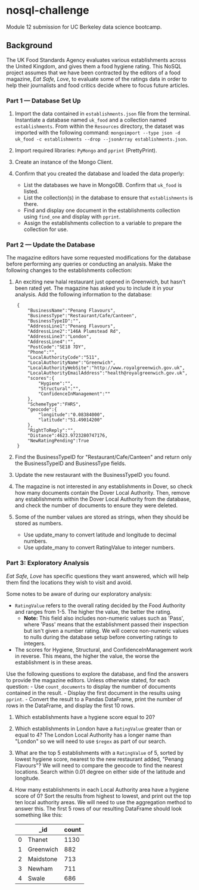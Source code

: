 # nosql-challenge
Module 12 submission for UC Berkeley data science bootcamp.

## Background
The UK Food Standards Agency evaluates various establishments across the United Kingdom, and gives them a food hygiene rating. This NoSQL project assumes that we have been contracted by the editors of a food magazine, _Eat Safe, Love_, to evaluate some of the ratings data in order to help their journalists and food critics decide where to focus future articles.

### Part 1 — Database Set Up
1. Import the data contained in `establishments.json` file from the terminal. Instantiate a database named `uk_food` and a collection named `establishments`. From within the `Resources` directory, the dataset was imported with the following command: `mongoimport --type json -d uk_food -c establishments --drop --jsonArray establishments.json`.

2. Import required libraries: `PyMongo` and `pprint` (PrettyPrint).

3. Create an instance of the Mongo Client.

4. Confirm that you created the database and loaded the data properly:
    - List the databases we have in MongoDB. Confirm that `uk_food` is listed.
    - List the collection(s) in the database to ensure that `establishments` is there.
    - Find and display one document in the establishments collection using `find_one` and display with `pprint`.
    - Assign the establishments collection to a variable to prepare the collection for use.

### Part 2 — Update the Database
The magazine editors have some requested modifications for the database before performing any queries or conducting an analysis. Make the following changes to the establishments collection:

1. An exciting new halal restaurant just opened in Greenwich, but hasn't been rated yet. The magazine has asked you to include it in your analysis. Add the following information to the database:
```
    {
        "BusinessName":"Penang Flavours",
        "BusinessType":"Restaurant/Cafe/Canteen",
        "BusinessTypeID":"",
        "AddressLine1":"Penang Flavours",
        "AddressLine2":"146A Plumstead Rd",
        "AddressLine3":"London",
        "AddressLine4":"",
        "PostCode":"SE18 7DY",
        "Phone":"",
        "LocalAuthorityCode":"511",
        "LocalAuthorityName":"Greenwich",
        "LocalAuthorityWebSite":"http://www.royalgreenwich.gov.uk",
        "LocalAuthorityEmailAddress":"health@royalgreenwich.gov.uk",
        "scores":{
            "Hygiene":"",
            "Structural":"",
            "ConfidenceInManagement":""
        },
        "SchemeType":"FHRS",
        "geocode":{
            "longitude":"0.08384000",
            "latitude":"51.49014200"
        },
        "RightToReply":"",
        "Distance":4623.9723280747176,
        "NewRatingPending":True
    }
```

2. Find the BusinessTypeID for "Restaurant/Cafe/Canteen" and return only the BusinessTypeID and BusinessType fields.

3. Update the new restaurant with the BusinessTypeID you found.

4. The magazine is not interested in any establishments in Dover, so check how many documents contain the Dover Local Authority. Then, remove any establishments within the Dover Local Authority from the database, and check the number of documents to ensure they were deleted.

5. Some of the number values are stored as strings, when they should be stored as numbers.

    - Use update_many to convert latitude and longitude to decimal numbers.
    - Use update_many to convert RatingValue to integer numbers.
    
### Part 3: Exploratory Analysis
_Eat Safe, Love_ has specific questions they want answered, which will help them find the locations they wish to visit and avoid.

Some notes to be aware of during our exploratory analysis:

- `RatingValue` refers to the overall rating decided by the Food Authority and ranges from 1-5. The higher the value, the better the rating.
    - **Note:** This field also includes non-numeric values such as 'Pass', where 'Pass' means that the establishment passed their inspection but isn't given a number rating. We will coerce non-numeric values to nulls during the database setup before converting ratings to integers.
- The scores for Hygiene, Structural, and ConfidenceInManagement work in reverse. This means, the higher the value, the worse the establishment is in these areas.

Use the following questions to explore the database, and find the answers to provide the magazine editors. Unless otherwise stated, for each question:
    - Use `count_documents` to display the number of documents contained in the result.
    - Display the first document in the results using `pprint`.
    - Convert the result to a Pandas DataFrame, print the number of rows in the DataFrame, and display the first 10 rows.

1. Which establishments have a hygiene score equal to 20?

2. Which establishments in London have a `RatingValue` greater than or equal to 4? The London Local Authority has a longer name than "London" so we will need to use `$regex` as part of our search.

3. What are the top 5 establishments with a `RatingValue` of 5, sorted by lowest hygiene score, nearest to the new restaurant added, "Penang Flavours"? We will need to compare the geocode to find the nearest locations. Search within 0.01 degree on either side of the latitude and longitude.

4. How many establishments in each Local Authority area have a hygiene score of 0? Sort the results from highest to lowest, and print out the top ten local authority areas. We will need to use the aggregation method to answer this. The first 5 rows of our resulting DataFrame should look something like this:

    |   | \_id | count |
    |---|------|-------|
    | 0 | Thanet | 1130 |
    | 1 | Greenwich | 882 |
    | 2 | Maidstone | 713 |
    | 3 | Newham | 711 |
    | 4 | Swale | 686 |